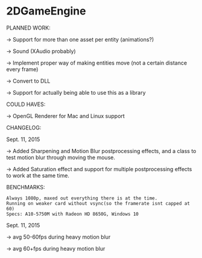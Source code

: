 # 2DGameEngine

PLANNED WORK:

-> Support for more than one asset per entity (animations?)

-> Sound (XAudio probably)

-> Implement proper way of making entities move (not a certain distance every frame)

-> Convert to DLL

-> Support for actually being able to use this as a library

COULD HAVES:

-> OpenGL Renderer for Mac and Linux support

CHANGELOG:

Sept. 11, 2015

-> Added Sharpening and Motion Blur postprocessing effects, and a class to test motion blur through moving the mouse.

-> Added Saturation effect and support for multiple postprocessing effects to work at the same time.

BENCHMARKS:

	Always 1080p, maxed out everything there is at the time.
	Running on weaker card without vsync(so the framerate isnt capped at 60)
	Specs: A10-5750M with Radeon HD 8650G, Windows 10

Sept. 11, 2015

-> avg 50-60fps during heavy motion blur

-> avg 60+fps during heavy motion blur